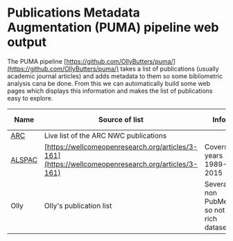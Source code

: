 # Publications Metadata Augmentation (PUMA) pipeline web output

The PUMA pipeline [https://github.com/OllyButters/puma/](https://github.com/OllyButters/puma/) takes a list of publications (usually academic journal articles) and adds metadata to them so some bibliometric analysis cana be done. From this we can automatically build some web pages which displays this information and makes the list of publications easy to explore.


| Name                                                                | Source of list                                                                                     | Info                   | PUMA Link             |
| ---                                                                 | ---                                                                                                | ---                    | ---                    | 
| [ARC](https://arc-nwc.nihr.ac.uk/)                                  | Live list of the ARC NWC publications                                                              |                        | [ARC](https://arcnwc.github.io/publications/) |
| [ALSPAC](http://www.bristol.ac.uk/alspac/researchers/publications/) | [https://wellcomeopenresearch.org/articles/3-161](https://wellcomeopenresearch.org/articles/3-161) | Covers years 1989-2015 | [alspac](https://ollybutters.github.io/puma_web/alspac/) | 
| Olly                                                                | Olly's publication list                                                                            | Several non PubMed, so not a rich dataset. | [olly](https://ollybutters.github.io/puma_web/olly/) |
